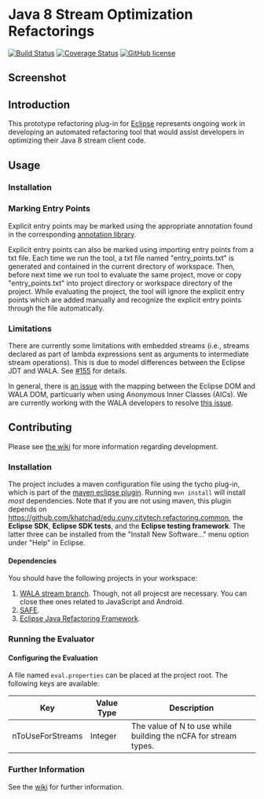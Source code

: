 # Java 8 Stream Optimization Refactorings
[![Build Status](https://travis-ci.com/ponder-lab/Java-8-Stream-Refactoring.svg?token=ysqq4ZuxzD688KNytWSA&branch=master)](https://travis-ci.com/ponder-lab/Java-8-Stream-Refactoring) [![Coverage Status](https://coveralls.io/repos/github/ponder-lab/Java-8-Stream-Refactoring/badge.svg?branch=master&t=mM9zgy)](https://coveralls.io/github/ponder-lab/Java-8-Stream-Refactoring?branch=master) [![GitHub license](https://img.shields.io/badge/license-Eclipse-blue.svg)](https://github.com/khatchadourian-lab/Java-8-Stream-Refactoring/raw/master/LICENSE.txt)

## Screenshot

## Introduction

This prototype refactoring plug-in for [Eclipse](http://eclipse.org) represents ongoing work in developing an automated refactoring tool that would assist developers in optimizing their Java 8 stream client code.

## Usage

### Installation

### Marking Entry Points

Explicit entry points may be marked using the appropriate annotation found in the corresponding [annotation library][annotations].

Explicit entry points can also be marked using importing entry points from a txt file. Each time we run the tool, a txt file named "entry_points.txt" is generated and contained in the current directory of workspace. Then,  before next time we run tool to evaluate the same project, move or copy "entry_points.txt" into project directory or workspace directory of the project. While evaluating the project, the tool will ignore the explicit entry points which are added manually and recognize the explicit entry points through the file automatically.

### Limitations

There are currently some limitations with embedded streams (i.e., streams declared as part of lambda expressions sent as arguments to intermediate stream operations). This is due to model differences between the Eclipse JDT and WALA. See [#155](https://github.com/ponder-lab/Java-8-Stream-Refactoring/issues/155) for details.

In general, there is [an issue](https://github.com/wala/WALA/issues/281) with the mapping between the Eclipse DOM and WALA DOM, particuarly when using Anonymous Inner Classes (AICs). We are currently working with the WALA developers to resolve [this issue](https://github.com/ponder-lab/Java-8-Stream-Refactoring/issues/155).

## Contributing

Please see [the wiki](http://github.com/ponder-lab/Java-8-Stream-Refactoring/wiki) for more information regarding development.

### Installation

The project includes a maven configuration file using the tycho plug-in, which is part of the [maven eclipse plugin](http://www.eclipse.org/m2e/). Running `mvn install` will install *most* dependencies. Note that if you are not using maven, this plugin depends on https://github.com/khatchad/edu.cuny.citytech.refactoring.common, the **Eclipse SDK**, **Eclipse SDK tests**, and the **Eclipse testing framework**. The latter three can be installed from the "Install New Software..." menu option under "Help" in Eclipse.

#### Dependencies

You should have the following projects in your workspace:

1. [WALA stream branch](https://github.com/ponder-lab/WALA/tree/streams). Though, not all projecst are necessary. You can close thee ones related to JavaScript and Android.
1. [SAFE](https://github.com/ponder-lab/safe).
1. [Eclipse Java Refactoring Framework](https://github.com/ponder-lab/Common-Eclipse-Java-Refactoring-Framework).

### Running the Evaluator

#### Configuring the Evaluation

A file named `eval.properties` can be placed at the project root. The following keys are available:

Key              | Value Type | Description
---------------- | ---------- | ----------
nToUseForStreams | Integer    | The value of N to use while building the nCFA for stream types.

### Further Information

See the [wiki][wiki] for further information.

[wiki]: https://github.com/ponder-lab/Java-8-Stream-Refactoring/wiki
[annotations]: https://github.com/ponder-lab/edu.cuny.hunter.streamrefactoring.annotations

